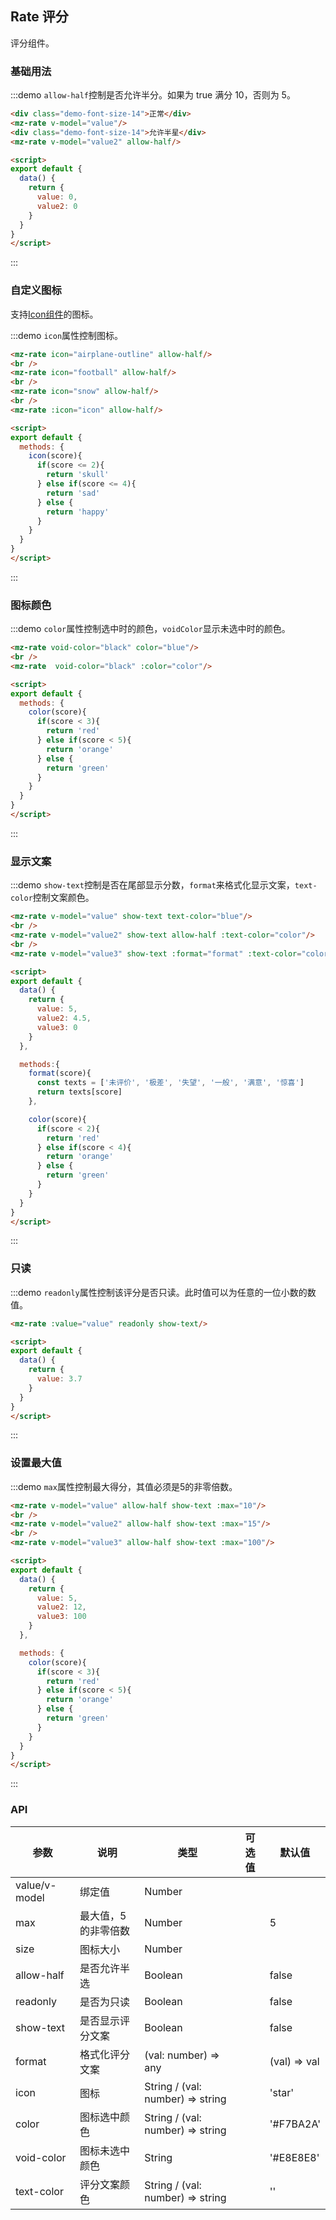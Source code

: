 ## Rate 评分

评分组件。

### 基础用法

:::demo `allow-half`控制是否允许半分。如果为 true 满分 10，否则为 5。
```html
<div class="demo-font-size-14">正常</div>
<mz-rate v-model="value"/>
<div class="demo-font-size-14">允许半星</div>
<mz-rate v-model="value2" allow-half/>

<script>
export default {
  data() {
    return {
      value: 0,
      value2: 0
    }
  }
}
</script>
```
:::

### 自定义图标

支持[Icon组件](component-icon)的图标。

:::demo `icon`属性控制图标。
```html
<mz-rate icon="airplane-outline" allow-half/>
<br />
<mz-rate icon="football" allow-half/>
<br />
<mz-rate icon="snow" allow-half/>
<br />
<mz-rate :icon="icon" allow-half/>

<script>
export default {
  methods: {
    icon(score){
      if(score <= 2){
        return 'skull'
      } else if(score <= 4){
        return 'sad'
      } else {
        return 'happy'
      }
    }
  }
}
</script>
```
:::

### 图标颜色

:::demo `color`属性控制选中时的颜色，`voidColor`显示未选中时的颜色。
```html
<mz-rate void-color="black" color="blue"/>
<br />
<mz-rate  void-color="black" :color="color"/>

<script>
export default {
  methods: {
    color(score){
      if(score < 3){
        return 'red'
      } else if(score < 5){
        return 'orange'
      } else {
        return 'green'
      }
    }
  }
}
</script>
```
:::


### 显示文案

:::demo `show-text`控制是否在尾部显示分数，`format`来格式化显示文案，`text-color`控制文案颜色。
```html
<mz-rate v-model="value" show-text text-color="blue"/>
<br />
<mz-rate v-model="value2" show-text allow-half :text-color="color"/>
<br />
<mz-rate v-model="value3" show-text :format="format" :text-color="color"/>

<script>
export default {
  data() {
    return {
      value: 5,
      value2: 4.5,
      value3: 0
    }
  },

  methods:{
    format(score){
      const texts = ['未评价', '极差', '失望', '一般', '满意', '惊喜']
      return texts[score]
    },

    color(score){
      if(score < 2){
        return 'red'
      } else if(score < 4){
        return 'orange'
      } else {
        return 'green'
      }
    }
  }
}
</script>
```
:::

### 只读

:::demo `readonly`属性控制该评分是否只读。此时值可以为任意的一位小数的数值。
```html
<mz-rate :value="value" readonly show-text/>

<script>
export default {
  data() {
    return {
      value: 3.7
    }
  }
}
</script>
```
:::

### 设置最大值

:::demo `max`属性控制最大得分，其值必须是5的非零倍数。
```html
<mz-rate v-model="value" allow-half show-text :max="10"/>
<br />
<mz-rate v-model="value2" allow-half show-text :max="15"/>
<br />
<mz-rate v-model="value3" allow-half show-text :max="100"/>

<script>
export default {
  data() {
    return {
      value: 5,
      value2: 12,
      value3: 100
    }
  },

  methods: {
    color(score){
      if(score < 3){
        return 'red'
      } else if(score < 5){
        return 'orange'
      } else {
        return 'green'
      }
    }
  }
}
</script>
```
:::


### API
| 参数 | 说明 | 类型 | 可选值 |默认值|
| --- | --- | --- | --- | --- |
|value/v-model|绑定值|Number|||
|max|最大值，5的非零倍数|Number||5|
|size|图标大小|Number|||
|allow-half|是否允许半选|Boolean||false|
|readonly|是否为只读|Boolean||false|
|show-text|是否显示评分文案|Boolean||false|
|format|格式化评分文案|(val: number) => any||(val) => val|
|icon|图标|String / (val: number) => string||'star'|
|color|图标选中颜色|String / (val: number) => string||'#F7BA2A'|
|void-color|图标未选中颜色|String||'#E8E8E8'|
|text-color|评分文案颜色|String / (val: number) => string||''|


